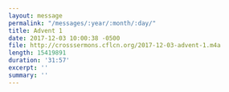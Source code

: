 ```yaml
---
layout: message
permalink: "/messages/:year/:month/:day/"
title: Advent 1
date: 2017-12-03 10:00:38 -0500
file: http://crosssermons.cflcn.org/2017-12-03-advent-1.m4a
length: 15419891
duration: '31:57'
excerpt: ''
summary: ''
---
```

